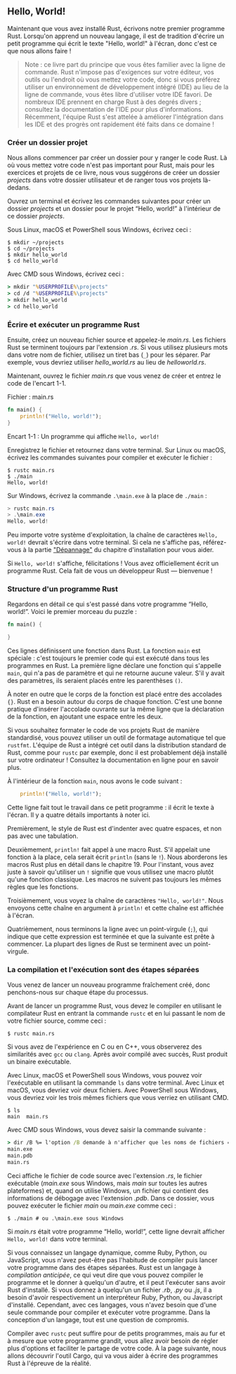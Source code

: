 <!--
## Hello, World!
-->

## Hello, World!

<!--
Now that you’ve installed Rust, let’s write your first Rust program. It’s
traditional when learning a new language to write a little program that prints
the text `Hello, world!` to the screen, so we’ll do the same here!
-->

Maintenant que vous avez installé Rust, écrivons notre premier programme Rust.
Lorsqu'on apprend un nouveau langage, il est de tradition d'écrire un petit
programme qui écrit le texte "Hello, world!" à l'écran, donc c'est ce que nous
allons faire !

<!--
> Note: This book assumes basic familiarity with the command line. Rust makes
> no specific demands about your editing or tooling or where your code lives, so
> if you prefer to use an integrated development environment (IDE) instead of
> the command line, feel free to use your favorite IDE. Many IDEs now have some
> degree of Rust support; check the IDE’s documentation for details. Recently,
> the Rust team has been focusing on enabling great IDE support, and progress
> has been made rapidly on that front!
-->

> Note : ce livre part du principe que vous êtes familier avec la ligne de
> commande. Rust n'impose pas d'exigences sur votre éditeur, vos outils ou
> l'endroit où vous mettez votre code, donc si vous préférez utiliser un
> environnement de développement intégré (IDE) au lieu de la ligne de commande,
> vous êtes libre d'utiliser votre IDE favori. De nombreux IDE prennent en
> charge Rust à des degrés divers ; consultez la documentation de
> l'IDE pour plus d'informations. Récemment, l'équipe Rust s'est attelée à
> améliorer l'intégration dans les IDE et des progrès ont rapidement été faits
> dans ce domaine !

<!--
### Creating a Project Directory
-->

### Créer un dossier projet

<!--
You’ll start by making a directory to store your Rust code. It doesn’t matter
to Rust where your code lives, but for the exercises and projects in this book,
we suggest making a *projects* directory in your home directory and keeping all
your projects there.
-->

Nous allons commencer par créer un dossier pour y ranger le code Rust. Là où
vous mettez votre code n'est pas important pour Rust, mais pour les exercices et
projets de ce livre, nous vous suggérons de créer un dossier *projects* dans
votre dossier utilisateur et de ranger tous vos projets là-dedans.

<!--
Open a terminal and enter the following commands to make a *projects* directory
and a directory for the “Hello, world!” project within the *projects* directory.
-->

Ouvrez un terminal et écrivez les commandes suivantes pour créer un
dossier *projects* et un dossier pour le projet “Hello, world!” à l'intérieur
de ce dossier *projects*.

<!--
For Linux, macOS, and PowerShell on Windows, enter this:
-->

Sous Linux, macOS et PowerShell sous Windows, écrivez ceci :

<!--
```console
$ mkdir ~/projects
$ cd ~/projects
$ mkdir hello_world
$ cd hello_world
```
-->

```console
$ mkdir ~/projects
$ cd ~/projects
$ mkdir hello_world
$ cd hello_world
```

<!--
For Windows CMD, enter this:
-->

Avec CMD sous Windows, écrivez ceci :

<!--
```cmd
> mkdir "%USERPROFILE%\projects"
> cd /d "%USERPROFILE%\projects"
> mkdir hello_world
> cd hello_world
```
-->

```cmd
> mkdir "%USERPROFILE%\projects"
> cd /d "%USERPROFILE%\projects"
> mkdir hello_world
> cd hello_world
```

<!--
### Writing and Running a Rust Program
-->

### Écrire et exécuter un programme Rust

<!--
Next, make a new source file and call it *main.rs*. Rust files always end with
the *.rs* extension. If you’re using more than one word in your filename, use
an underscore to separate them. For example, use *hello_world.rs* rather than
*helloworld.rs*.
-->

Ensuite, créez un nouveau fichier source et appelez-le *main.rs*. Les fichiers
Rust se terminent toujours par l'extension *.rs*. Si vous utilisez plusieurs
mots dans votre nom de fichier, utilisez un tiret bas (`_`) pour
les séparer. Par exemple, vous devriez utiliser *hello_world.rs* au lieu de
*helloworld.rs*.

<!--
Now open the *main.rs* file you just created and enter the code in Listing 1-1.
-->

Maintenant, ouvrez le fichier *main.rs* que vous venez de créer et entrez le
code de l'encart 1-1.

<!--
<span class="filename">Filename: main.rs</span>
-->

<span class="filename">Fichier : main.rs</span>

<!--
```rust
fn main() {
    println!("Hello, world!");
}
```
-->

```rust
fn main() {
    println!("Hello, world!");
}
```

<!--
<span class="caption">Listing 1-1: A program that prints `Hello, world!`</span>
-->
<span class="caption">Encart 1-1 : Un programme qui affiche `Hello, world!`
</span>

<!--
Save the file and go back to your terminal window. On Linux or macOS, enter
the following commands to compile and run the file:
-->

Enregistrez le fichier et retournez dans votre terminal. Sur Linux
ou macOS, écrivez les commandes suivantes pour compiler et exécuter le fichier :

<!--
```console
$ rustc main.rs
$ ./main
Hello, world!
```
-->

```console
$ rustc main.rs
$ ./main
Hello, world!
```

<!--
On Windows, enter the command `.\main.exe` instead of `./main`:
-->

Sur Windows, écrivez la commande `.\main.exe` à la place de `./main` :

<!--
```powershell
> rustc main.rs
> .\main.exe
Hello, world!
```
-->

```powershell
> rustc main.rs
> .\main.exe
Hello, world!
```

<!--
Regardless of your operating system, the string `Hello, world!` should print to
the terminal. If you don’t see this output, refer back to the
[“Troubleshooting”][troubleshooting]<!-- ignore -- > part of the Installation
section for ways to get help.
-->

Peu importe votre système d'exploitation, la chaîne de caractères
`Hello, world!` devrait s'écrire dans votre terminal. Si cela ne s'affiche pas,
référez-vous à la partie ["Dépannage"][troubleshooting]<!-- ignore --> du
chapitre d'installation pour vous aider.

<!--
If `Hello, world!` did print, congratulations! You’ve officially written a Rust
program. That makes you a Rust programmer—welcome!
-->

Si `Hello, world!` s'affiche, félicitations ! Vous avez officiellement écrit un
programme Rust. Cela fait de vous un développeur Rust — bienvenue !

<!--
### Anatomy of a Rust Program
-->

### Structure d'un programme Rust

<!--
Let’s review in detail what just happened in your “Hello, world!” program.
Here’s the first piece of the puzzle:
-->

Regardons en détail ce qui s'est passé dans votre programme “Hello, world!”.
Voici le premier morceau du puzzle :

<!--
```rust
fn main() {

}
```
-->

```rust
fn main() {

}
```

<!--
These lines define a function in Rust. The `main` function is special: it is
always the first code that runs in every executable Rust program. The first
line declares a function named `main` that has no parameters and returns
nothing. If there were parameters, they would go inside the parentheses, `()`.
-->

Ces lignes définissent une fonction dans Rust. La fonction `main` est spéciale :
c'est toujours le premier code qui est exécuté dans tous les programmes
en Rust. La première ligne déclare une fonction qui s'appelle `main`, qui n'a
pas de paramètre et qui ne retourne aucune valeur. S'il y avait des paramètres,
ils seraient placés entre les parenthèses `()`.

<!--
Also, note that the function body is wrapped in curly brackets, `{}`. Rust
requires these around all function bodies. It’s good style to place the opening
curly bracket on the same line as the function declaration, adding one space in
between.
-->

À noter en outre que le corps de la fonction est placé entre des accolades
`{}`. Rust en a besoin autour du corps de chaque fonction. C'est une
bonne pratique d'insérer l'accolade ouvrante sur la même ligne que la
déclaration de la fonction, en ajoutant une espace entre les deux.

<!--
If you want to stick to a standard style across Rust projects, you can use an
automatic formatter tool called `rustfmt` to format your code in a particular
style. The Rust team has included this tool with the standard Rust distribution,
like `rustc`, so it should already be installed on your computer! Check the
online documentation for more details.
-->

Si vous souhaitez formater le code de vos projets Rust de manière standardisé,
vous pouvez utiliser un outil de formatage automatique tel que `rustfmt`.
L'équipe de Rust a intégré cet outil dans la distribution standard de Rust,
comme pour `rustc` par exemple, donc il est probablement déjà installé sur votre
ordinateur ! Consultez la documentation en ligne pour en savoir plus.

<!--
Inside the `main` function is the following code:
-->

À l'intérieur de la fonction `main`, nous avons le code suivant :

<!--
```rust
    println!("Hello, world!");
```
-->

```rust
    println!("Hello, world!");
```

<!--
This line does all the work in this little program: it prints text to the
screen. There are four important details to notice here.
-->

Cette ligne fait tout le travail dans ce petit programme : il écrit le texte à
l'écran. Il y a quatre détails importants à noter ici.

<!--
First, Rust style is to indent with four spaces, not a tab.
-->

Premièrement, le style de Rust est d'indenter avec quatre espaces, et non pas
avec une tabulation.

<!--
Second, `println!` calls a Rust macro. If it called a function instead, it
would be entered as `println` (without the `!`). We’ll discuss Rust macros in
more detail in Chapter 19. For now, you just need to know that using a `!`
means that you’re calling a macro instead of a normal function, and that macros
don’t always follow the same rules as functions.
-->

Deuxièmement, `println!` fait appel à une macro Rust. S'il appelait une
fonction à la place, cela serait écrit `println` (sans le `!`). Nous aborderons
les macros Rust plus en détail dans le chapitre 19. Pour l'instant, vous avez
juste à savoir qu'utiliser un `!` signifie que vous utilisez une macro plutôt
qu'une fonction classique. Les macros ne suivent pas toujours les mêmes règles
que les fonctions.

<!--
Third, you see the `"Hello, world!"` string. We pass this string as an argument
to `println!`, and the string is printed to the screen.
-->

Troisièmement, vous voyez la chaîne de caractères `"Hello, world!"`. Nous
envoyons cette chaîne en argument à `println!` et cette chaîne est affichée
à l'écran.

<!--
Fourth, we end the line with a semicolon (`;`), which indicates that this
expression is over and the next one is ready to begin. Most lines of Rust code
end with a semicolon.
-->

Quatrièmement, nous terminons la ligne avec un point-virgule (`;`), qui indique
que cette expression est terminée et que la suivante est prête à commencer. La
plupart des lignes de Rust se terminent avec un point-virgule.

<!--
### Compiling and Running Are Separate Steps
-->

### La compilation et l'exécution sont des étapes séparées

<!--
You’ve just run a newly created program, so let’s examine each step in the
process.
-->

Vous venez de lancer un nouveau programme fraîchement créé, donc penchons-nous
sur chaque étape du processus.

<!--
Before running a Rust program, you must compile it using the Rust compiler by
entering the `rustc` command and passing it the name of your source file, like
this:
-->

Avant de lancer un programme Rust, vous devez le compiler en utilisant le
compilateur Rust en entrant la commande `rustc` et en lui passant le nom de
votre fichier source, comme ceci :

<!--
```console
$ rustc main.rs
```
-->

```console
$ rustc main.rs
```

<!--
If you have a C or C++ background, you’ll notice that this is similar to `gcc`
or `clang`. After compiling successfully, Rust outputs a binary executable.
-->

Si vous avez de l'expérience en C ou en C++, vous observerez des similarités
avec `gcc` ou `clang`.
Après avoir compilé avec succès, Rust produit un binaire exécutable.

<!--
On Linux, macOS, and PowerShell on Windows, you can see the executable by
entering the `ls` command in your shell. On Linux and macOS, you’ll see two
files. With PowerShell on Windows, you’ll see the same three files that you
would see using CMD.
-->

Avec Linux, macOS et PowerShell sous Windows, vous pouvez voir l'exécutable en
utilisant la commande `ls` dans votre terminal. Avec Linux et macOS,
vous devriez voir deux fichiers. Avec PowerShell sous Windows, vous devriez voir
les trois mêmes fichiers que vous verriez en utilisant CMD.

<!--
```console
$ ls
main  main.rs
```
-->

```console
$ ls
main  main.rs
```

<!--
With CMD on Windows, you would enter the following:
-->

Avec CMD sous Windows, vous devez saisir la commande suivante :

<!--
```cmd
> dir /B %= the /B option says to only show the file names =%
main.exe
main.pdb
main.rs
```
-->

```cmd
> dir /B %= l'option /B demande à n'afficher que les noms de fichiers =%
main.exe
main.pdb
main.rs
```

<!--
This shows the source code file with the *.rs* extension, the executable file
(*main.exe* on Windows, but *main* on all other platforms), and, when using
Windows, a file containing debugging information with the *.pdb* extension.
From here, you run the *main* or *main.exe* file, like this:
-->

Ceci affiche le fichier de code source avec l'extension *.rs*, le fichier
exécutable (*main.exe* sous Windows, mais *main* sur toutes les autres
plateformes) et, quand on utilise Windows, un fichier qui contient des
informations de débogage avec l'extension *.pdb*. Dans ce dossier, vous pouvez
exécuter le fichier *main* ou *main.exe* comme ceci :

<!--
```console
$ ./main # or .\main.exe on Windows
```
-->

```console
$ ./main # ou .\main.exe sous Windows
```

<!--
If *main.rs* was your “Hello, world!” program, this line would print `Hello,
world!` to your terminal.
-->

Si *main.rs* était votre programme “Hello, world!”, cette ligne devrait afficher
`Hello, world!` dans votre terminal.

<!--
If you’re more familiar with a dynamic language, such as Ruby, Python, or
JavaScript, you might not be used to compiling and running a program as
separate steps. Rust is an *ahead-of-time compiled* language, meaning you can
compile a program and give the executable to someone else, and they can run it
even without having Rust installed. If you give someone a *.rb*, *.py*, or
*.js* file, they need to have a Ruby, Python, or JavaScript implementation
installed (respectively). But in those languages, you only need one command to
compile and run your program. Everything is a trade-off in language design.
-->

Si vous connaissez un langage dynamique, comme Ruby, Python, ou JavaScript, vous
n'avez peut-être pas l'habitude de compiler puis lancer votre programme dans des
étapes séparées.
Rust est un langage à *compilation anticipée*, ce qui veut dire que
vous pouvez compiler le programme et le donner à quelqu'un d'autre, et il peut
l'exécuter sans avoir Rust d'installé. Si vous donnez à quelqu'un un fichier
*.rb*, *.py* ou *.js*, il a besoin d'avoir respectivement un interpréteur Ruby,
Python, ou Javascript d'installé. Cependant, avec ces langages, vous n'avez
besoin que d'une seule commande pour compiler et exécuter votre programme.
Dans la conception d'un langage, tout est une question de compromis.

<!--
Just compiling with `rustc` is fine for simple programs, but as your project
grows, you’ll want to manage all the options and make it easy to share your
code. Next, we’ll introduce you to the Cargo tool, which will help you write
real-world Rust programs.
-->

Compiler avec `rustc` peut suffire pour de petits programmes, mais au fur et à
mesure que votre programme grandit, vous allez avoir besoin de régler plus
d'options et faciliter le partage de votre code. À la page suivante, nous allons
découvrir l'outil Cargo, qui va vous aider à écrire des programmes Rust à
l'épreuve de la réalité.

<!--
[troubleshooting]: ch01-01-installation.html#troubleshooting
-->

[troubleshooting]: ch01-01-installation.html#dépannage

